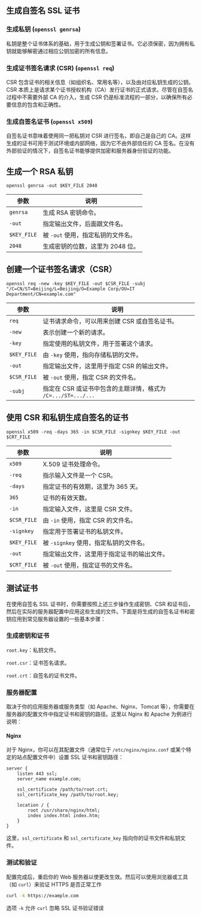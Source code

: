 ## 生成自签名 SSL 证书

### **生成私钥 (`openssl genrsa`)**

私钥是整个证书体系的基础，用于生成公钥和签署证书。它必须保密，因为拥有私钥就能够解密通过相应公钥加密的所有信息。

### **生成证书签名请求 (CSR) (`openssl req`)**

CSR 包含证书的相关信息（如组织名、常用名等），以及由对应私钥生成的公钥。CSR 本质上是请求某个证书授权机构（CA）发行证书的正式请求。尽管在自签名过程中不需要外部 CA 的介入，生成 CSR 仍是标准流程的一部分，以确保所有必要信息的包含和正确性。

### **生成自签名证书 (`openssl x509`)**

自签名证书意味着使用同一把私钥对 CSR 进行签名，即自己是自己的 CA。这样生成的证书可用于测试环境或内部网络，因为它不由外部信任的 CA 签名。在没有外部验证的情况下，自签名证书能够提供加密和服务器身份验证的功能。

## 生成一个 RSA 私钥

`openssl genrsa -out $KEY_FILE 2048`

| 参数        | 说明                               |
| ----------- | ---------------------------------- |
| `genrsa`    | 生成 RSA 密钥命令。                |
| `-out`      | 指定输出文件，后面跟文件名。       |
| `$KEY_FILE` | 被 `-out` 使用，指定私钥的文件名。 |
| `2048`      | 生成密钥的位数，这里为 2048 位。   |

## 创建一个证书签名请求（CSR）

`openssl req -new -key $KEY_FILE -out $CSR_FILE -subj "/C=CN/ST=Beijing/L=Beijing/O=Example Corp/OU=IT Department/CN=example.com"`

| 参数        | 说明                                                         |
| ----------- | ------------------------------------------------------------ |
| `req`       | 证书请求命令，可以用来创建 CSR 或自签名证书。                |
| `-new`      | 表示创建一个新的请求。                                       |
| `-key`      | 指定使用的私钥文件，用于签署这个请求。                       |
| `$KEY_FILE` | 由 `-key` 使用，指向存储私钥的文件。                         |
| `-out`      | 指定输出文件，这里用于指定 CSR 的输出文件。                  |
| `$CSR_FILE` | 被 `-out` 使用，指定 CSR 的文件名。                          |
| `-subj`     | 指定在 CSR 或证书中包含的主题详情，格式为 `/C=.../ST=.../...` |

## 使用 CSR 和私钥生成自签名的证书

`openssl x509 -req -days 365 -in $CSR_FILE -signkey $KEY_FILE -out $CRT_FILE`

| 参数        | 说明                                       |
| ----------- | ------------------------------------------ |
| `x509`      | X.509 证书处理命令。                       |
| `-req`      | 指示输入文件是一个 CSR。                   |
| `-days`     | 指定证书的有效期，这里为 365 天。          |
| `365`       | 证书的有效天数。                           |
| `-in`       | 指定输入文件，这里是 CSR 文件。            |
| `$CSR_FILE` | 由 `-in` 使用，指定 CSR 的文件名。         |
| `-signkey`  | 指定用于签署证书的私钥文件。               |
| `$KEY_FILE` | 被 `-signkey` 使用，指定私钥的文件名。     |
| `-out`      | 指定输出文件，这里用于指定证书的输出文件。 |
| `$CRT_FILE` | 被 `-out` 使用，指定证书的文件名。         |

## 测试证书

在使用自签名 SSL 证书时，你需要按照上述三步操作生成密钥、CSR 和证书后，然后在实际的服务器配置中应用这些生成的文件。下面是将生成的自签名证书和密钥应用到常见服务器设置的一些基本步骤：

### 生成密钥和证书
`root.key`：私钥文件。

`root.csr`：证书签名请求。

`root.crt`：自签名的证书文件。

### 服务器配置
取决于你的应用服务器或服务类型（如 Apache、Nginx、Tomcat 等），你需要在服务器的配置文件中指定证书和密钥的路径。这里以 Nginx 和 Apache 为例进行说明：

#### Nginx
对于 Nginx，你可以在其配置文件（通常位于 `/etc/nginx/nginx.conf` 或某个特定的站点配置文件中）设置 SSL 证书和密钥路径：
```nginx
server {
    listen 443 ssl;
    server_name example.com;

    ssl_certificate /path/to/root.crt;
    ssl_certificate_key /path/to/root.key;

    location / {
        root /usr/share/nginx/html;
        index index.html index.htm;
    }
}
```
这里，`ssl_certificate` 和 `ssl_certificate_key` 指向你的证书文件和私钥文件。

### 测试和验证
配置完成后，重启你的 Web 服务器以使更改生效。然后可以使用浏览器或工具（如 `curl`）来验证 HTTPS 是否正常工作
```bash
curl -k https://example.com
```
选项 `-k` 允许 `curl` 忽略 SSL 证书验证错误
